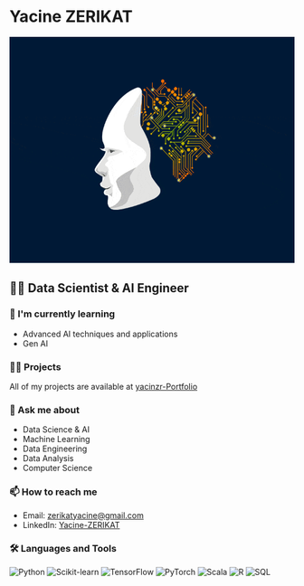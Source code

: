 # Yacine ZERIKAT

<div align="center">
  <img src="./0_Yb_BsikIKFAtuKj9.gif" width="600" height="400" alt="Data Science & AI Animation"/>
</div>

## 👨‍💻 Data Scientist & AI Engineer



### 🌱 I'm currently learning
- Advanced AI techniques and applications
- Gen AI

### 👨‍💻 Projects
All of my projects are available at [yacinzr-Portfolio](https://yacinzr.github.io/Portfolio-/)

### 💬 Ask me about
- Data Science & AI
- Machine Learning
- Data Engineering
- Data Analysis
- Computer Science


### 📫 How to reach me
- Email: zerikatyacine@gmail.com
- LinkedIn: [Yacine-ZERIKAT](https://linkedin.com/in/yacine-zerikat-b0256a188)


### 🛠 Languages and Tools

<p align="left">
  <img src="./assets/Python.png" alt="Python" width="40" height="40"/>
  <img src="./assets/Scikit_learn.PNG" alt="Scikit-learn" width="40" height="40"/>
  <img src="./assets/tensorflow.png" alt="TensorFlow" width="40" height="40"/>
  <img src="./assets/PyTorch.png" alt="PyTorch" width="40" height="40"/>
  <img src="./assets/scala.png" alt="Scala" width="40" height="40"/>
  <img src="./assets/R.PNG" alt="R" width="40" height="40"/>
  <img src="./assets/SQL.png" alt="SQL" width="40" height="40"/>
</p>
